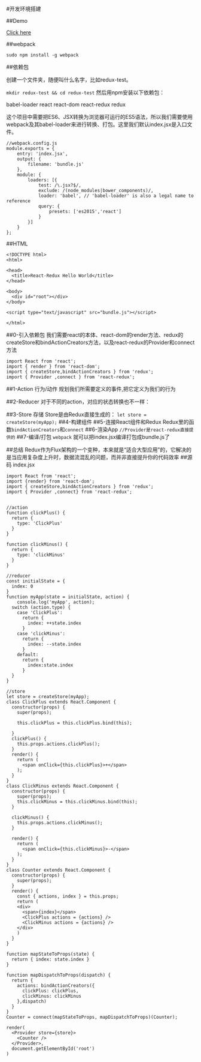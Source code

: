 #开发环境搭建

##Demo

<a href="http://tuluxmu.github.io/react-redux-simple-learning/">Click here</a>

##webpack

`sudo npm install -g webpack`

##依赖包

创建一个文件夹，随便叫什么名字，比如redux-test。


`mkdir redux-test && cd redux-test`
然后用npm安装以下依赖包：

babel-loader
react
react-dom
react-redux
redux

这个项目中需要把ES6、JSX转换为浏览器可运行的ES5语法，所以我们需要使用webpack及其babel-loader来进行转换、打包。这里我们默认index.jsx是入口文件。

```
//webpack.config.js
module.exports = {
    entry: 'index.jsx',
    output: {
        filename: 'bundle.js'
    },
    module: {
        loaders: [{
            test: /\.jsx?$/,
            exclude: /(node_modules|bower_components)/,
            loader: 'babel', // 'babel-loader' is also a legal name to reference
            query: {
                presets: ['es2015','react']
            }
        }]
    }
};
```

##HTML

```
<!DOCTYPE html>
<html>

<head>
  <title>React-Redux Hello World</title>
</head>

<body>
  <div id="root"></div>
</body>

<script type="text/javascript" src="bundle.js"></script>

</html>
```

##0-引入依赖包
我们需要react的本体、react-dom的render方法、redux的createStore和bindActionCreators方法，以及react-redux的Provider和connect方法

```
import React from 'react';
import { render } from 'react-dom';
import { createStore,bindActionCreators } from 'redux';
import { Provider ,connect } from 'react-redux';
```

##1-Action 行为/动作
规划我们所需要定义的事件,把它定义为我们的行为

##2-Reducer
对于不同的action，对应的状态转换也不一样：

##3-Store 存储
Store是由Redux直接生成的：
`let store = createStore(myApp);`
##4-构建组件
##5-连接React组件和Redux
Redux里的函数`bindActionCreators`和`connect`
##6-渲染App
`//Provider是react-redux直接提供的`
##7-编译/打包
`webpack`
就可以把index.jsx编译打包成bundle.js了

##总结
Redux作为Flux架构的一个变种，本来就是“适合大型应用”的，它解决的是当应用复杂度上升时，数据流混乱的问题，而并非直接提升你的代码效率
##源码 index.jsx

```
import React from 'react';
import {render} from 'react-dom';
import { createStore,bindActionCreators } from 'redux';
import { Provider ,connect} from 'react-redux';


//action
function clickPlus() {
  return {
    type: 'ClickPlus'
  }
}

function clickMinus() {
  return {
    type: 'clickMinus'
  }
}

//reducer
const initialState = {
  index: 0
}
function myApp(state = initialState, action) {
    console.log('myApp', action);
  switch (action.type) {
    case 'ClickPlus':
      return {
        index: ++state.index
      }
    case 'clickMinus':
      return {
        index: --state.index
      }
    default:
      return {
        index:state.index
      }
  }
}

//store
let store = createStore(myApp);
class ClickPlus extends React.Component {
  constructor(props) {
    super(props);
   
    this.clickPlus = this.clickPlus.bind(this);

  }
  clickPlus() {
    this.props.actions.clickPlus();
  }
  render() {
    return (
      <span onClick={this.clickPlus}>+</span>
    );
  }
}
class ClickMinus extends React.Component {
  constructor(props) {
    super(props);
    this.clickMinus = this.clickMinus.bind(this);
  }

  clickMinus() {
    this.props.actions.clickMinus();
  }

  render() {
    return (
      <span onClick={this.clickMinus}>-</span>
    );
  }
}
class Counter extends React.Component {
  constructor(props) {
    super(props);
  }
  render() {
    const { actions, index } = this.props;
    return (
    <div>
      <span>{index}</span>
      <ClickPlus actions = {actions} />
      <ClickMinus actions = {actions} />
    </div>
    )
  }
}

function mapStateToProps(state) {
  return { index: state.index }
}

function mapDispatchToProps(dispatch) {
  return {
    actions: bindActionCreators({
      clickPlus: clickPlus,
      clickMinus: clickMinus
    },dispatch)
  }
}
Counter = connect(mapStateToProps, mapDispatchToProps)(Counter);

render(
  <Provider store={store}>
    <Counter />
  </Provider>,
  document.getElementById('root')
)
```
